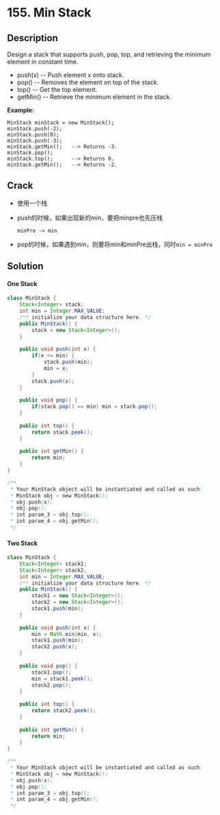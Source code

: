 # 155. Min Stack

##  Description

Design a stack that supports push, pop, top, and retrieving the minimum element in constant time.

- push(x) -- Push element x onto stack.
- pop() -- Removes the element on top of the stack.
- top() -- Get the top element.
- getMin() -- Retrieve the minimum element in the stack.

**Example:**

```
MinStack minStack = new MinStack();
minStack.push(-2);
minStack.push(0);
minStack.push(-3);
minStack.getMin();   --> Returns -3.
minStack.pop();
minStack.top();      --> Returns 0.
minStack.getMin();   --> Returns -2.
```

## Crack

* 使用一个栈

* push的时候，如果出现新的min，要把minpre也先压栈

  `minPre -> min`

* pop的时候，如果遇到min，则要将min和minPre出栈，同时`min = minPre `

## Solution

#### One Stack

```java
class MinStack {
    Stack<Integer> stack;
    int min = Integer.MAX_VALUE;
    /** initialize your data structure here. */
    public MinStack() {
        stack = new Stack<Integer>();
    }
    
    public void push(int x) {
        if(x <= min) {
            stack.push(min);
            min = x;
        }
        stack.push(x);
    }
    
    public void pop() {
        if(stack.pop() == min) min = stack.pop();
    }
    
    public int top() {
        return stack.peek();
    }
    
    public int getMin() {
        return min;
    }
}

/**
 * Your MinStack object will be instantiated and called as such:
 * MinStack obj = new MinStack();
 * obj.push(x);
 * obj.pop();
 * int param_3 = obj.top();
 * int param_4 = obj.getMin();
 */
```

#### Two Stack

```java
class MinStack {
    Stack<Integer> stack1;
    Stack<Integer> stack2;
    int min = Integer.MAX_VALUE;
    /** initialize your data structure here. */
    public MinStack() {
        stack1 = new Stack<Integer>();
        stack2 = new Stack<Integer>();
        stack1.push(min);
    }
    
    public void push(int x) {
        min = Math.min(min, x);
        stack1.push(min);
        stack2.push(x);
    }
    
    public void pop() {
        stack1.pop();
        min = stack1.peek();
        stack2.pop();
    }
    
    public int top() {
        return stack2.peek();
    }
    
    public int getMin() {
        return min;
    }
}

/**
 * Your MinStack object will be instantiated and called as such:
 * MinStack obj = new MinStack();
 * obj.push(x);
 * obj.pop();
 * int param_3 = obj.top();
 * int param_4 = obj.getMin();
 */
```

